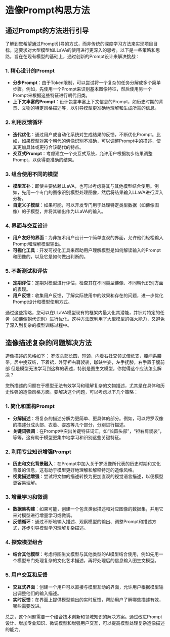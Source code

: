 # 造像Prompt构思方法

## 通过Prompt的方法进行引导

了解到您希望通过Prompt引导的方式，而非传统的深度学习方法来实现项目目标，这要求对大型模型如LLaVA的使用进行更深入的思考。以下是一些策略和思路，旨在在现有模型的基础上，通过创新的Prompt设计来解决挑战：

### 1. 精心设计的Prompt

- **分步Prompt**：由于Token限制，可以尝试将一个复杂的任务分解成多个简单步骤。例如，先使用一个Prompt来识别基本图像特征，然后使用另一个Prompt来根据这些特征进行朝代归类。
- **上下文丰富的Prompt**：设计包含丰富上下文信息的Prompt，如历史时期的背景、文物的特定风格描述等，以引导模型更准确地理解和生成所需的信息。

### 2. 利用反馈循环

- **迭代优化**：通过用户或自动化系统对生成结果的反馈，不断优化Prompt。比如，如果模型对某个朝代的佛像识别不准确，可以调整Prompt中的描述，使其更加具体或更符合该朝代的特点。
- **交互式Prompt**：考虑建立一个交互式系统，允许用户根据初步结果调整Prompt，以获得更准确的结果。

### 3. 组合使用不同的模型

- **模型互补**：即使主要依赖LLaVA，也可以考虑将其与其他模型结合使用。例如，先用一个专门的图像识别模型处理图像，然后将结果输入LLaVA进行深入分析。
- **自定义子模型**：如果可能，可以开发专门用于处理特定类型数据（如佛像图像）的子模型，并将其输出作为LLaVA的输入。

### 4. 界面与交互设计

- **用户友好的界面**：为非技术用户设计一个简单直观的界面，允许他们轻松输入Prompt和理解模型输出。
- **可视化工具**：开发可视化工具来帮助用户理解模型是如何解读输入的Prompt和图像的，以及它是如何做出判断的。

### 5. 不断测试和评估

- **定期评估**：定期对模型进行评估，检查其在不同类型佛像、不同朝代识别方面的表现。
- **用户反馈**：收集用户反馈，了解实际使用中的效果和存在的问题，进一步优化Prompt设计和模型使用方式。

通过这些策略，您可以在LLaVA模型现有的框架内最大化其潜能，并针对特定的任务（如佛像朝代识别）进行优化。这种方法既利用了大型模型的强大能力，又避免了深入到复杂的模型训练过程中。



## 造像描述复杂的问题解决方法

造像描述的风格如下： 罗汉头部长圆，短颈，内着右衽交领式僧祇支，腰间系腰带，居中挽双结，下着裙，外穿袒右肩袈裟，跏趺坐姿，左手抚膝，右手置于腹前部 但是模型无法学习到这样的表述，特别是图生文模型，你觉得这个应该怎么解决？



您所描述的问题在于模型无法有效学习和理解复杂的文物描述，尤其是在具体和历史性强的造像风格方面。要解决这个问题，可以考虑以下几个策略：

### 1. 简化和重构Prompt

- **分解描述**：将复杂的描述分解为更简单、更具体的部分。例如，可以将罗汉像的描述分成头部、衣着、姿态等几个部分，分别进行描述。
- **关键词强调**：在Prompt中突出关键特征词汇，如“长圆头部”，“袒右肩袈裟”，等等。这有助于模型更集中地学习和识别这些关键特征。

### 2. 利用专业知识增强Prompt

- **历史和文化背景融入**：在Prompt中加入关于罗汉像所代表的历史时期和文化背景的信息，这有助于模型更好地理解和解释特定的造像风格。
- **视觉描述增强**：尝试将文物的描述转换为更加直观的视觉语言描述，以便模型更容易理解。

### 3. 增量学习和微调

- **数据集构建**：如果可能，创建一个包含类似描述和对应图像的数据集，并用它来对模型进行增量学习或微调。
- **反馈循环**：通过不断地输入描述、观察模型的输出、调整Prompt和描述方式，逐步引导模型学习理解复杂描述。

### 4. 探索模型组合

- **结合其他模型**：考虑将图生文模型与其他类型的AI模型结合使用，例如先用一个模型专门处理复杂的文化艺术描述，再将处理后的信息输入图生文模型。

### 5. 用户交互和反馈

- **交互式界面**：创建一个用户可以直接与模型互动的界面，允许用户根据模型输出调整他们的输入描述。
- **实时反馈**：在界面上提供模型输出的实时反馈，帮助用户了解哪些描述有效，哪些需要改进。

总之，这个问题需要一个结合技术创新和领域知识的解决方案。通过改进Prompt设计、增加专业知识、微调模型和增强用户交互，可以提高模型处理复杂造像描述的能力。	